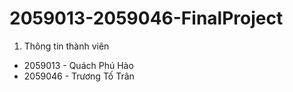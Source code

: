 # 2059013-2059046-FinalProject
1. Thông tin thành viên
- 2059013 - Quách Phú Hào
- 2059046 - Trương Tố Trân
